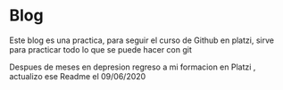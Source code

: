 # Blog
Este blog es una practica, para seguir el curso de Github en platzi, sirve para practicar todo lo que se puede hacer con git

Despues de meses en depresion regreso a mi formacion en Platzi , actualizo ese Readme el 09/06/2020
